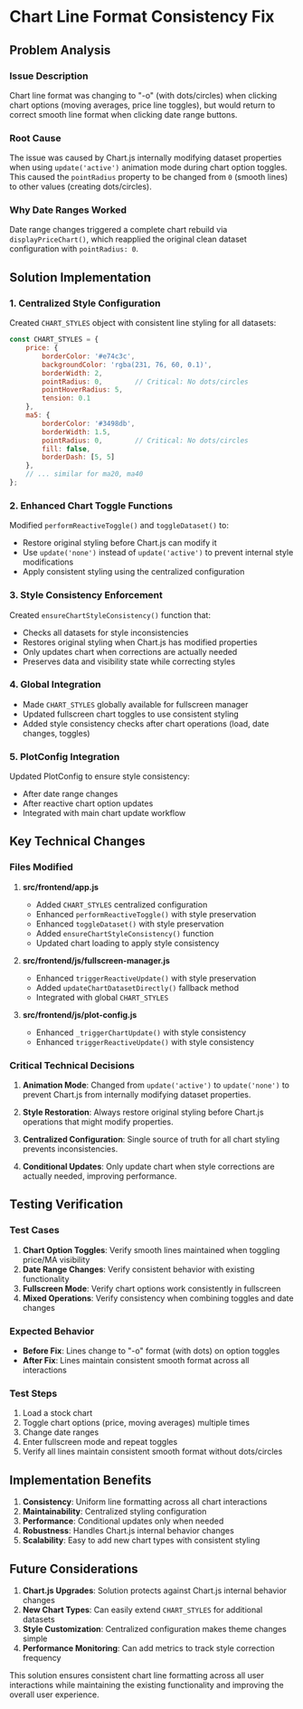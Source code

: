 # Chart Line Format Consistency Fix

## Problem Analysis

### Issue Description
Chart line format was changing to "-o" (with dots/circles) when clicking chart options (moving averages, price line toggles), but would return to correct smooth line format when clicking date range buttons.

### Root Cause
The issue was caused by Chart.js internally modifying dataset properties when using `update('active')` animation mode during chart option toggles. This caused the `pointRadius` property to be changed from `0` (smooth lines) to other values (creating dots/circles).

### Why Date Ranges Worked
Date range changes triggered a complete chart rebuild via `displayPriceChart()`, which reapplied the original clean dataset configuration with `pointRadius: 0`.

## Solution Implementation

### 1. Centralized Style Configuration
Created `CHART_STYLES` object with consistent line styling for all datasets:

```javascript
const CHART_STYLES = {
    price: {
        borderColor: '#e74c3c',
        backgroundColor: 'rgba(231, 76, 60, 0.1)',
        borderWidth: 2,
        pointRadius: 0,        // Critical: No dots/circles
        pointHoverRadius: 5,
        tension: 0.1
    },
    ma5: {
        borderColor: '#3498db',
        borderWidth: 1.5,
        pointRadius: 0,        // Critical: No dots/circles
        fill: false,
        borderDash: [5, 5]
    },
    // ... similar for ma20, ma40
};
```

### 2. Enhanced Chart Toggle Functions
Modified `performReactiveToggle()` and `toggleDataset()` to:
- Restore original styling before Chart.js can modify it
- Use `update('none')` instead of `update('active')` to prevent internal style modifications
- Apply consistent styling using the centralized configuration

### 3. Style Consistency Enforcement
Created `ensureChartStyleConsistency()` function that:
- Checks all datasets for style inconsistencies
- Restores original styling when Chart.js has modified properties
- Only updates chart when corrections are actually needed
- Preserves data and visibility state while correcting styles

### 4. Global Integration
- Made `CHART_STYLES` globally available for fullscreen manager
- Updated fullscreen chart toggles to use consistent styling
- Added style consistency checks after chart operations (load, date changes, toggles)

### 5. PlotConfig Integration
Updated PlotConfig to ensure style consistency:
- After date range changes
- After reactive chart option updates
- Integrated with main chart update workflow

## Key Technical Changes

### Files Modified
1. **src/frontend/app.js**
   - Added `CHART_STYLES` centralized configuration
   - Enhanced `performReactiveToggle()` with style preservation
   - Enhanced `toggleDataset()` with style preservation
   - Added `ensureChartStyleConsistency()` function
   - Updated chart loading to apply style consistency

2. **src/frontend/js/fullscreen-manager.js**
   - Enhanced `triggerReactiveUpdate()` with style preservation
   - Added `updateChartDatasetDirectly()` fallback method
   - Integrated with global `CHART_STYLES`

3. **src/frontend/js/plot-config.js**
   - Enhanced `_triggerChartUpdate()` with style consistency
   - Enhanced `triggerReactiveUpdate()` with style consistency

### Critical Technical Decisions

1. **Animation Mode**: Changed from `update('active')` to `update('none')` to prevent Chart.js from internally modifying dataset properties.

2. **Style Restoration**: Always restore original styling before Chart.js operations that might modify properties.

3. **Centralized Configuration**: Single source of truth for all chart styling prevents inconsistencies.

4. **Conditional Updates**: Only update chart when style corrections are actually needed, improving performance.

## Testing Verification

### Test Cases
1. **Chart Option Toggles**: Verify smooth lines maintained when toggling price/MA visibility
2. **Date Range Changes**: Verify consistent behavior with existing functionality
3. **Fullscreen Mode**: Verify chart options work consistently in fullscreen
4. **Mixed Operations**: Verify consistency when combining toggles and date changes

### Expected Behavior
- **Before Fix**: Lines change to "-o" format (with dots) on option toggles
- **After Fix**: Lines maintain consistent smooth format across all interactions

### Test Steps
1. Load a stock chart
2. Toggle chart options (price, moving averages) multiple times
3. Change date ranges
4. Enter fullscreen mode and repeat toggles
5. Verify all lines maintain consistent smooth format without dots/circles

## Implementation Benefits

1. **Consistency**: Uniform line formatting across all chart interactions
2. **Maintainability**: Centralized styling configuration
3. **Performance**: Conditional updates only when needed
4. **Robustness**: Handles Chart.js internal behavior changes
5. **Scalability**: Easy to add new chart types with consistent styling

## Future Considerations

1. **Chart.js Upgrades**: Solution protects against Chart.js internal behavior changes
2. **New Chart Types**: Can easily extend `CHART_STYLES` for additional datasets
3. **Style Customization**: Centralized configuration makes theme changes simple
4. **Performance Monitoring**: Can add metrics to track style correction frequency

This solution ensures consistent chart line formatting across all user interactions while maintaining the existing functionality and improving the overall user experience.